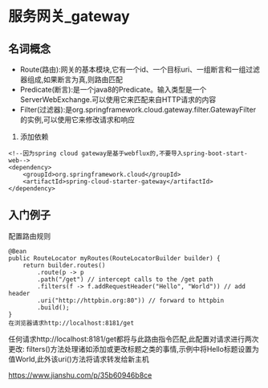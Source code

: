 # 服务网关_gateway
## 名词概念
* Route(路由):网关的基本模块,它有一个id、一个目标uri、一组断言和一组过滤器组成,如果断言为真,则路由匹配
* Predicate(断言):是一个java8的Predicate。输入类型是一个ServerWebExchange.可以使用它来匹配来自HTTP请求的内容
* Filter(过滤器):是org.springframework.cloud.gateway.filter.GatewayFilter的实例,可以使用它来修改请求和响应

1. 添加依赖
```
<!--因为spring cloud gateway是基于webflux的,不要导入spring-boot-start-web-->
<dependency>
    <groupId>org.springframework.cloud</groupId>
    <artifactId>spring-cloud-starter-gateway</artifactId>
</dependency>
```

## 入门例子
配置路由规则
```
@Bean
public RouteLocator myRoutes(RouteLocatorBuilder builder) {
    return builder.routes()
        .route(p -> p
        .path("/get") // intercept calls to the /get path
        .filters(f -> f.addRequestHeader("Hello", "World")) // add header
        .uri("http://httpbin.org:80")) // forward to httpbin
        .build();
}
在浏览器请求http://localhost:8181/get
```
任何请求http://localhost:8181/get都将与此路由指令匹配,此配置对请求进行两次更改:
filters()方法处理诸如添加或更改标题之类的事情,示例中将Hello标题设置为值World,此外该uri()方法将请求转发给新主机




https://www.jianshu.com/p/35b60946b8ce